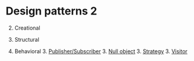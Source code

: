 # Design patterns 2

2. Creational
     
2. Structural
     
2. Behavioral
     3. [Publisher/Subscriber](https://en.wikipedia.org/wiki/Publish/subscribe)
     3. [Null object](https://en.wikipedia.org/wiki/Null_Object_pattern)
     3. [Strategy](https://en.wikipedia.org/wiki/Strategy_pattern)
     3. [Visitor](https://en.wikipedia.org/wiki/Visitor_pattern)